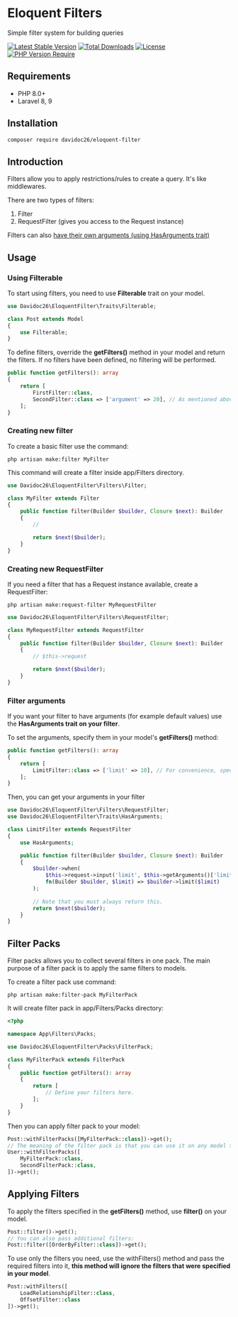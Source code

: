 # Eloquent Filters

Simple filter system for building queries

[![Latest Stable Version](http://poser.pugx.org/davidoc26/eloquent-filter/v)](https://packagist.org/packages/davidoc26/eloquent-filter)
[![Total Downloads](http://poser.pugx.org/davidoc26/eloquent-filter/downloads)](https://packagist.org/packages/davidoc26/eloquent-filter) 
[![License](http://poser.pugx.org/davidoc26/eloquent-filter/license)](https://packagist.org/packages/davidoc26/eloquent-filter) 
[![PHP Version Require](http://poser.pugx.org/davidoc26/eloquent-filter/require/php)](https://packagist.org/packages/davidoc26/eloquent-filter)

## Requirements

- PHP 8.0+
- Laravel 8, 9

## Installation

```bash
composer require davidoc26/eloquent-filter
```

## Introduction

Filters allow you to apply restrictions/rules to create a query. It's like middlewares.

There are two types of filters:

1) Filter
2) RequestFilter (gives you access to the Request instance)

Filters can
also [have their own arguments (using HasArguments trait)](https://github.com/Davidoc26/eloquent-filter#filter-arguments)

## Usage

### Using Filterable

To start using filters, you need to use **Filterable** trait on your model.

```php
use Davidoc26\EloquentFilter\Traits\Filterable;

class Post extends Model
{
    use Filterable;
}
```

To define filters, override the **getFilters()** method in your model and return the filters. If no filters have been
defined, no filtering will be performed.

```php
public function getFilters(): array
{
    return [
        FirstFilter::class,
        SecondFilter::class => ['argument' => 20], // As mentioned above, filters can have their own arguments.
    ];
}
```

### Creating new filter

To create a basic filter use the command:

```php artisan make:filter MyFilter```

This command will create a filter inside app/Filters directory.

```php
use Davidoc26\EloquentFilter\Filters\Filter;

class MyFilter extends Filter
{
    public function filter(Builder $builder, Closure $next): Builder
    {
        //

        return $next($builder);
    }
}
```

### Creating new RequestFilter

If you need a filter that has a Request instance available, create a RequestFilter:

```php artisan make:request-filter MyRequestFilter```

```php
use Davidoc26\EloquentFilter\Filters\RequestFilter;

class MyRequestFilter extends RequestFilter
{
    public function filter(Builder $builder, Closure $next): Builder
    {
        // $this->request

        return $next($builder);
    }
}
```

### Filter arguments

If you want your filter to have arguments (for example default values) use the **HasArguments trait on your filter**.

To set the arguments, specify them in your model's **getFilters()** method:

```php
public function getFilters(): array
{
    return [
        LimitFilter::class => ['limit' => 10], // For convenience, specify the arguments in an array.
    ];
}
```

Then, you can get your arguments in your filter

```php
use Davidoc26\EloquentFilter\Filters\RequestFilter;
use Davidoc26\EloquentFilter\Traits\HasArguments;

class LimitFilter extends RequestFilter
{
    use HasArguments;

    public function filter(Builder $builder, Closure $next): Builder
    {
        $builder->when(
            $this->request->input('limit', $this->getArguments()['limit']),
            fn(Builder $builder, $limit) => $builder->limit($limit)
        );
        
        // Note that you must always return this.
        return $next($builder);
    }
}

```

## Filter Packs

Filter packs allows you to collect several filters in one pack. The main purpose of a filter pack is to apply the same
filters to models.

To create a filter pack use command:

```php artisan make:filter-pack MyFilterPack```

It will create filter pack in app/Filters/Packs directory:

```php 
<?php

namespace App\Filters\Packs;

use Davidoc26\EloquentFilter\Packs\FilterPack;

class MyFilterPack extends FilterPack
{
    public function getFilters(): array
    {
        return [
            // Define your filters here.
        ];
    }
}
```

Then you can apply filter pack to your model:

```php 
Post::withFilterPacks([MyFilterPack::class])->get();
// The meaning of the filter pack is that you can use it on any model that uses the Filterable trait
User::withFilterPacks([
    MyFilterPack::class, 
    SecondFilterPack::class,
])->get();
```

## Applying Filters

To apply the filters specified in the **getFilters()** method, use **filter()** on your model.

```php 
Post::filter()->get(); 
// You can also pass additional filters:
Post::filter([OrderByFilter::class])->get();
```

To use only the filters you need, use the withFilters() method and pass the required filters into it, **this method will
ignore the filters that were specified in your model**.

```php
Post::withFilters([
    LoadRelationshipFilter::class,
    OffsetFilter::class
])->get();
